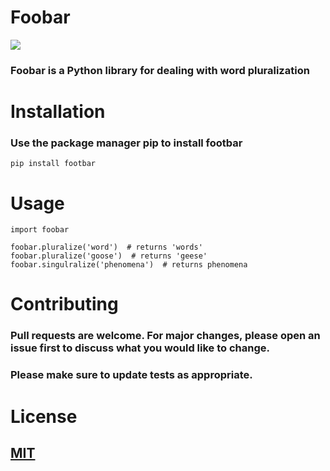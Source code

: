 # **Foobar**

<img src="https://images.app.goo.gl/jMLBrUxvSJ8eeEFH6">

### Foobar is a Python library for dealing with word pluralization

# **Installation**

### Use the package manager pip to install footbar

`pip install footbar`

# **Usage**
```
import foobar

foobar.pluralize('word')  # returns 'words'
foobar.pluralize('goose')  # returns 'geese'
foobar.singulralize('phenomena')  # returns phenomena
```

# **Contributing** 
### Pull requests are welcome. For major changes, please open an issue first to discuss what you would like to change.

### Please make sure to update tests as appropriate.

# **License**
## [MIT](https://www.mit.edu/)
